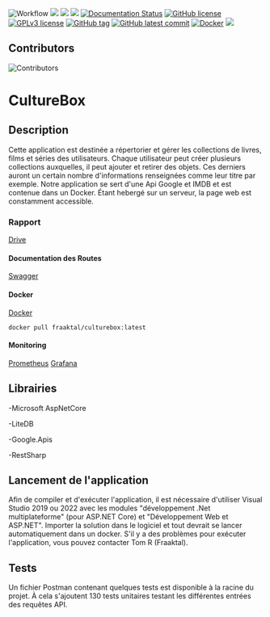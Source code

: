 ![Workflow](https://github.com/Fraaktal/CultureBox/actions/workflows/workflow.yml/badge.svg)
![](https://img.shields.io/github/languages/top/Fraaktal/CultureBox)
![](https://img.shields.io/github/issues-raw/Fraaktal/CultureBox)
![](https://img.shields.io/github/issues-closed-raw/Fraaktal/CultureBox)
[![Documentation Status](https://readthedocs.org/projects/ansicolortags/badge/?version=latest)](http://ansicolortags.readthedocs.io/?badge=latest)
[![GitHub license](https://img.shields.io/github/license/Fraaktal/CultureBox.svg)](https://github.com/Fraaktal/CultureBox/blob/master/LICENSE)
[![GPLv3 license](https://img.shields.io/badge/License-GPLv3-blue.svg)](http://perso.crans.org/besson/LICENSE.html)
[![GitHub tag](https://img.shields.io/github/tag/Fraaktal/CultureBox.svg)](https://GitHub.com/Fraaktal/CultureBox/tags/)
[![GitHub latest commit](https://badgen.net/github/last-commit/Fraaktal/CultureBox)](https://GitHub.com/Fraaktal/CultureBox/commit/)
[![Docker](https://badgen.net/badge/icon/docker?icon=docker&label)](https://hub.docker.com/r/fraaktal/culturebox)
![](https://img.shields.io/github/repo-size/Fraaktal/CultureBox)

## Contributors
![Contributors](https://contrib.rocks/image?repo=Fraaktal/CultureBox) 

# CultureBox

## Description
Cette application est destinée a répertorier et gérer les collections de livres, films et séries des utilisateurs. Chaque utilisateur peut créer plusieurs collections auxquelles, il peut ajouter et retirer des objets. Ces derniers auront un certain nombre d'informations renseignées comme leur titre par exemple.
Notre application se sert d'une Api Google et IMDB et est contenue dans un Docker.
Étant hebergé sur un serveur, la page web est constamment accessible.

### Rapport
[Drive](https://docs.google.com/document/d/1q7xsgz6QPfUXMV3AgMGCK5lw_0PmsKDCRsIm510Hj3k/edit?usp=sharing)


#### Documentation des Routes
[Swagger](http://server-fraaktal.ddns.net:4208/swagger/index.html#)


#### Docker
[Docker](https://hub.docker.com/r/fraaktal/culturebox)  

` docker pull fraaktal/culturebox:latest `

#### Monitoring
[Prometheus](http://server-fraaktal.ddns.net:4209/targets)
[Grafana](http://server-fraaktal.ddns.net:4210/)  


## Librairies
-Microsoft AspNetCore

-LiteDB

-Google.Apis

-RestSharp

## Lancement de l'application
Afin de compiler et d'exécuter l'application, il est nécessaire d'utiliser Visual Studio 2019 ou 2022 avec les modules "développement .Net multiplateforme" (pour ASP.NET Core) et "Développement Web et ASP.NET". 
Importer la solution dans le logiciel et tout devrait se lancer automatiquement dans un docker.
S'il y a des problèmes pour exécuter l'application, vous pouvez contacter Tom R (Fraaktal).

## Tests
Un fichier Postman contenant quelques tests est disponible à la racine du projet. À cela s'ajoutent 130 tests unitaires testant les différentes entrées des requêtes API.
